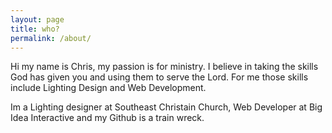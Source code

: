 ```yaml
---
layout: page
title: who?
permalink: /about/
---
```


Hi my name is Chris, my passion is for ministry. I believe in taking the skills God has given you and using them to serve the Lord. For me those skills include Lighting Design and Web Development.

Im a Lighting designer at Southeast Christain Church, Web Developer at Big Idea Interactive and my Github is a train wreck.
